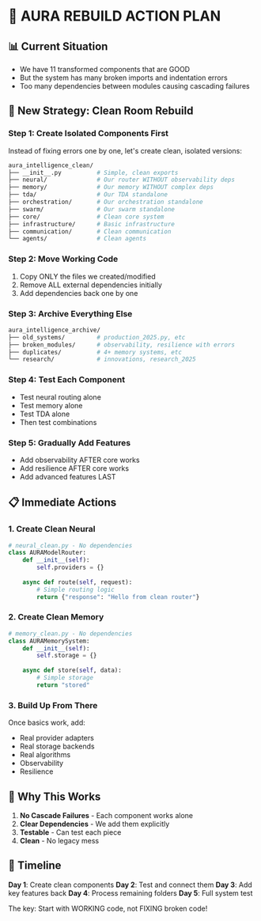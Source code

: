 # 🚨 AURA REBUILD ACTION PLAN

## 📊 Current Situation
- We have 11 transformed components that are GOOD
- But the system has many broken imports and indentation errors
- Too many dependencies between modules causing cascading failures

## 🎯 New Strategy: Clean Room Rebuild

### **Step 1: Create Isolated Components First**
Instead of fixing errors one by one, let's create clean, isolated versions:

```bash
aura_intelligence_clean/
├── __init__.py          # Simple, clean exports
├── neural/              # Our router WITHOUT observability deps
├── memory/              # Our memory WITHOUT complex deps  
├── tda/                 # Our TDA standalone
├── orchestration/       # Our orchestration standalone
├── swarm/               # Our swarm standalone
├── core/                # Clean core system
├── infrastructure/      # Basic infrastructure
├── communication/       # Clean communication
└── agents/              # Clean agents
```

### **Step 2: Move Working Code**
1. Copy ONLY the files we created/modified
2. Remove ALL external dependencies initially
3. Add dependencies back one by one

### **Step 3: Archive Everything Else**
```bash
aura_intelligence_archive/
├── old_systems/         # production_2025.py, etc
├── broken_modules/      # observability, resilience with errors
├── duplicates/          # 4+ memory systems, etc
└── research/            # innovations, research_2025
```

### **Step 4: Test Each Component**
- Test neural routing alone
- Test memory alone
- Test TDA alone
- Then test combinations

### **Step 5: Gradually Add Features**
- Add observability AFTER core works
- Add resilience AFTER core works
- Add advanced features LAST

## 📋 Immediate Actions

### **1. Create Clean Neural**
```python
# neural_clean.py - No dependencies
class AURAModelRouter:
    def __init__(self):
        self.providers = {}
        
    async def route(self, request):
        # Simple routing logic
        return {"response": "Hello from clean router"}
```

### **2. Create Clean Memory**
```python
# memory_clean.py - No dependencies
class AURAMemorySystem:
    def __init__(self):
        self.storage = {}
        
    async def store(self, data):
        # Simple storage
        return "stored"
```

### **3. Build Up From There**
Once basics work, add:
- Real provider adapters
- Real storage backends
- Real algorithms
- Observability
- Resilience

## 🚀 Why This Works

1. **No Cascade Failures** - Each component works alone
2. **Clear Dependencies** - We add them explicitly
3. **Testable** - Can test each piece
4. **Clean** - No legacy mess

## 📅 Timeline

**Day 1**: Create clean components
**Day 2**: Test and connect them
**Day 3**: Add key features back
**Day 4**: Process remaining folders
**Day 5**: Full system test

The key: Start with WORKING code, not FIXING broken code!